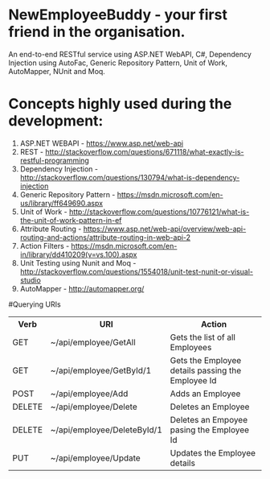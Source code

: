 # NewEmployeeBuddy - your first friend in the organisation.
An end-to-end RESTful service using ASP.NET WebAPI, C#, Dependency Injection using AutoFac, Generic Repository Pattern, Unit of Work, AutoMapper, NUnit and Moq.  

# Concepts highly used during the development:
1. ASP.NET WEBAPI - https://www.asp.net/web-api
2. REST - http://stackoverflow.com/questions/671118/what-exactly-is-restful-programming
3. Dependency Injection - http://stackoverflow.com/questions/130794/what-is-dependency-injection
4. Generic Repository Pattern - https://msdn.microsoft.com/en-us/library/ff649690.aspx
5. Unit of Work - http://stackoverflow.com/questions/10776121/what-is-the-unit-of-work-pattern-in-ef
6. Attribute Routing - https://www.asp.net/web-api/overview/web-api-routing-and-actions/attribute-routing-in-web-api-2
7. Action Filters - https://msdn.microsoft.com/en-in/library/dd410209(v=vs.100).aspx
8. Unit Testing using Nunit and Moq - http://stackoverflow.com/questions/1554018/unit-test-nunit-or-visual-studio
9. AutoMapper - http://automapper.org/

#Querying URIs
<table>
<tr>
<th>Verb</th>
<th>URI</th>
<th>Action</th>
</tr>
<tr>
<td>GET</td>
<td>~/api/employee/GetAll</td>
<td>Gets the list of all Employees</td>
</tr>
<tr>
<td>GET</td>
<td>~/api/employee/GetById/1</td>
<td>Gets the Employee details passing the Employee Id</td>
</tr>
<tr>
<td>POST</td>
<td>~/api/employee/Add</td>
<td>Adds an Employee</td>
</tr>
<tr>
<td>DELETE</td>
<td>~/api/employee/Delete</td>
<td>Deletes an Employee</td>
</tr>
<tr>
<td>DELETE</td>
<td>~/api/employee/DeleteById/1</td>
<td>Deletes an Empoyee pasing the Employee Id</td>
</tr>
<tr>
<td>PUT</td>
<td>~/api/employee/Update</td>
<td>Updates the Employee details</td>
</tr>
</table>
